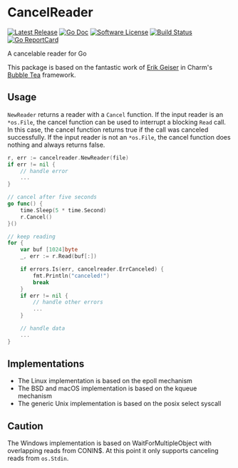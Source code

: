 # CancelReader

[![Latest Release](https://img.shields.io/github/release/muesli/cancelreader.svg?style=for-the-badge)](https://github.com/muesli/cancelreader/releases)
[![Go Doc](https://img.shields.io/badge/godoc-reference-blue.svg?style=for-the-badge)](https://pkg.go.dev/github.com/muesli/cancelreader)
[![Software License](https://img.shields.io/badge/license-MIT-blue.svg?style=for-the-badge)](/LICENSE)
[![Build Status](https://img.shields.io/github/workflow/status/muesli/cancelreader/build?style=for-the-badge)](https://github.com/muesli/cancelreader/actions)
[![Go ReportCard](https://goreportcard.com/badge/github.com/muesli/cancelreader?style=for-the-badge)](https://goreportcard.com/report/muesli/cancelreader)

A cancelable reader for Go

This package is based on the fantastic work of [Erik Geiser](https://github.com/erikgeiser)
in Charm's [Bubble Tea](https://github.com/charmbracelet/bubbletea) framework.

## Usage

`NewReader` returns a reader with a `Cancel` function. If the input reader is an
`*os.File`, the cancel function can be used to interrupt a blocking `Read` call.
In this case, the cancel function returns true if the call was canceled
successfully. If the input reader is not an `*os.File`, the cancel function does
nothing and always returns false.

```go
r, err := cancelreader.NewReader(file)
if err != nil {
    // handle error
    ...
}

// cancel after five seconds
go func() {
    time.Sleep(5 * time.Second)
    r.Cancel()
}()

// keep reading
for {
    var buf [1024]byte
    _, err := r.Read(buf[:])

    if errors.Is(err, cancelreader.ErrCanceled) {
        fmt.Println("canceled!")
        break
    }
    if err != nil {
        // handle other errors
        ...
    }

    // handle data
    ...
}
```

## Implementations

- The Linux implementation is based on the epoll mechanism
- The BSD and macOS implementation is based on the kqueue mechanism
- The generic Unix implementation is based on the posix select syscall

## Caution

The Windows implementation is based on WaitForMultipleObject with overlapping
reads from CONIN$. At this point it only supports canceling reads from
`os.Stdin`.
